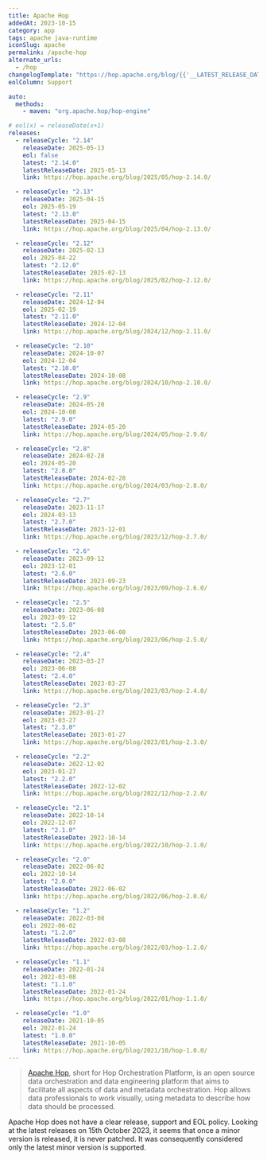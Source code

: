 ```yaml
---
title: Apache Hop
addedAt: 2023-10-15
category: app
tags: apache java-runtime
iconSlug: apache
permalink: /apache-hop
alternate_urls:
  - /hop
changelogTemplate: "https://hop.apache.org/blog/{{'__LATEST_RELEASE_DATE__'|split:'-'|pop|join:'/'}}/hop-__LATEST__/"
eolColumn: Support

auto:
  methods:
    - maven: "org.apache.hop/hop-engine"

# eol(x) = releaseDate(x+1)
releases:
  - releaseCycle: "2.14"
    releaseDate: 2025-05-13
    eol: false
    latest: "2.14.0"
    latestReleaseDate: 2025-05-13
    link: https://hop.apache.org/blog/2025/05/hop-2.14.0/

  - releaseCycle: "2.13"
    releaseDate: 2025-04-15
    eol: 2025-05-19
    latest: "2.13.0"
    latestReleaseDate: 2025-04-15
    link: https://hop.apache.org/blog/2025/04/hop-2.13.0/

  - releaseCycle: "2.12"
    releaseDate: 2025-02-13
    eol: 2025-04-22
    latest: "2.12.0"
    latestReleaseDate: 2025-02-13
    link: https://hop.apache.org/blog/2025/02/hop-2.12.0/

  - releaseCycle: "2.11"
    releaseDate: 2024-12-04
    eol: 2025-02-19
    latest: "2.11.0"
    latestReleaseDate: 2024-12-04
    link: https://hop.apache.org/blog/2024/12/hop-2.11.0/

  - releaseCycle: "2.10"
    releaseDate: 2024-10-07
    eol: 2024-12-04
    latest: "2.10.0"
    latestReleaseDate: 2024-10-08
    link: https://hop.apache.org/blog/2024/10/hop-2.10.0/

  - releaseCycle: "2.9"
    releaseDate: 2024-05-20
    eol: 2024-10-08
    latest: "2.9.0"
    latestReleaseDate: 2024-05-20
    link: https://hop.apache.org/blog/2024/05/hop-2.9.0/

  - releaseCycle: "2.8"
    releaseDate: 2024-02-28
    eol: 2024-05-20
    latest: "2.8.0"
    latestReleaseDate: 2024-02-28
    link: https://hop.apache.org/blog/2024/03/hop-2.8.0/

  - releaseCycle: "2.7"
    releaseDate: 2023-11-17
    eol: 2024-03-13
    latest: "2.7.0"
    latestReleaseDate: 2023-12-01
    link: https://hop.apache.org/blog/2023/12/hop-2.7.0/

  - releaseCycle: "2.6"
    releaseDate: 2023-09-12
    eol: 2023-12-01
    latest: "2.6.0"
    latestReleaseDate: 2023-09-23
    link: https://hop.apache.org/blog/2023/09/hop-2.6.0/

  - releaseCycle: "2.5"
    releaseDate: 2023-06-08
    eol: 2023-09-12
    latest: "2.5.0"
    latestReleaseDate: 2023-06-08
    link: https://hop.apache.org/blog/2023/06/hop-2.5.0/

  - releaseCycle: "2.4"
    releaseDate: 2023-03-27
    eol: 2023-06-08
    latest: "2.4.0"
    latestReleaseDate: 2023-03-27
    link: https://hop.apache.org/blog/2023/03/hop-2.4.0/

  - releaseCycle: "2.3"
    releaseDate: 2023-01-27
    eol: 2023-03-27
    latest: "2.3.0"
    latestReleaseDate: 2023-01-27
    link: https://hop.apache.org/blog/2023/01/hop-2.3.0/

  - releaseCycle: "2.2"
    releaseDate: 2022-12-02
    eol: 2023-01-27
    latest: "2.2.0"
    latestReleaseDate: 2022-12-02
    link: https://hop.apache.org/blog/2022/12/hop-2.2.0/

  - releaseCycle: "2.1"
    releaseDate: 2022-10-14
    eol: 2022-12-07
    latest: "2.1.0"
    latestReleaseDate: 2022-10-14
    link: https://hop.apache.org/blog/2022/10/hop-2.1.0/

  - releaseCycle: "2.0"
    releaseDate: 2022-06-02
    eol: 2022-10-14
    latest: "2.0.0"
    latestReleaseDate: 2022-06-02
    link: https://hop.apache.org/blog/2022/06/hop-2.0.0/

  - releaseCycle: "1.2"
    releaseDate: 2022-03-08
    eol: 2022-06-02
    latest: "1.2.0"
    latestReleaseDate: 2022-03-08
    link: https://hop.apache.org/blog/2022/03/hop-1.2.0/

  - releaseCycle: "1.1"
    releaseDate: 2022-01-24
    eol: 2022-03-08
    latest: "1.1.0"
    latestReleaseDate: 2022-01-24
    link: https://hop.apache.org/blog/2022/01/hop-1.1.0/

  - releaseCycle: "1.0"
    releaseDate: 2021-10-05
    eol: 2022-01-24
    latest: "1.0.0"
    latestReleaseDate: 2021-10-05
    link: https://hop.apache.org/blog/2021/10/hop-1.0.0/
---
```


> [Apache Hop](https://hop.apache.org/), short for Hop Orchestration Platform, is an open source
> data orchestration and data engineering platform that aims to facilitate all aspects of data and
> metadata orchestration. Hop allows data professionals to work visually, using metadata to
> describe how data should be processed.

Apache Hop does not have a clear release, support and EOL policy. Looking at the latest releases on
15th October 2023, it seems that once a minor version is released, it is never patched. It was
consequently considered only the latest minor version is supported.
